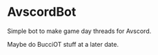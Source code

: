 # AvscordBot

Simple bot to make game day threads for Avscord.

Maybe do BucciOT stuff at a later date.
